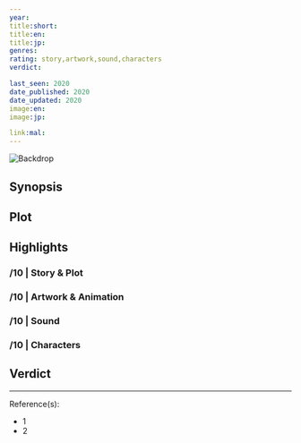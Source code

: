 ```yaml
---
year:
title:short:
title:en:
title:jp:
genres:
rating: story,artwork,sound,characters
verdict:

last_seen: 2020
date_published: 2020
date_updated: 2020
image:en:
image:jp:

link:mal:
---
```


![Backdrop]()

## Synopsis

## Plot

## Highlights

### /10 | Story & Plot

### /10 | Artwork & Animation

### /10 | Sound

### /10 | Characters

## Verdict

<!-- SPOILERS -->

<!-- CLOSING -->

---
Reference(s):

- 1
- 2
